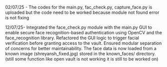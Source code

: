 
02/07/25 - The codes for the main.py, fac_check.py, capture_face.py is uploaded but the code need to be worked because module not found error is not fixing





12/07/25- Integrated the face_check.py module with the main.py GUI to enable secure face recognition-based authentication using OpenCV and the face_recognition library. Refactored the GUI logic to trigger facial verification before granting access to the vault. Ensured modular separation of concerns for better maintainability. The face data is now loaded from a known image (shreyansh_fixed.jpg) stored in the known_faces/ directory. (still some function like open vault is not working it is still to be worked on)
